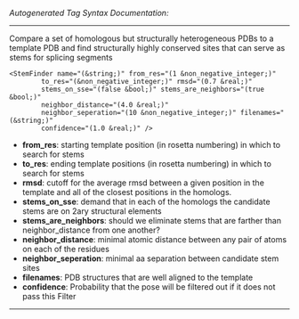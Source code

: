 _Autogenerated Tag Syntax Documentation:_

---
Compare a set of homologous but structurally heterogeneous PDBs to a template PDB and find structurally highly conserved sites that can serve as stems for splicing segments

```
<StemFinder name="(&string;)" from_res="(1 &non_negative_integer;)"
        to_res="(&non_negative_integer;)" rmsd="(0.7 &real;)"
        stems_on_sse="(false &bool;)" stems_are_neighbors="(true &bool;)"
        neighbor_distance="(4.0 &real;)"
        neighbor_seperation="(10 &non_negative_integer;)" filenames="(&string;)"
        confidence="(1.0 &real;)" />
```

-   **from_res**: starting template position (in rosetta numbering) in which to search for stems
-   **to_res**: ending template positions (in rosetta numbering) in which to search for stems
-   **rmsd**: cutoff for the average rmsd between a given position in the template and all of the closest positions in the homologs.
-   **stems_on_sse**: demand that in each of the homologs the candidate stems are on 2ary structural elements
-   **stems_are_neighbors**: should we eliminate stems that are farther than neighbor_distance from one another?
-   **neighbor_distance**: minimal atomic distance between any pair of atoms on each of the residues
-   **neighbor_seperation**: minimal aa separation between candidate stem sites
-   **filenames**: PDB structures that are well aligned to the template
-   **confidence**: Probability that the pose will be filtered out if it does not pass this Filter

---
